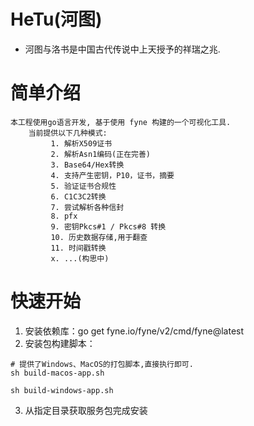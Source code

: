 # HeTu(河图)
* 河图与洛书是中国古代传说中上天授予的祥瑞之兆.



# 简单介绍
    本工程使用go语言开发, 基于使用 fyne 构建的一个可视化工具.
        当前提供以下几种模式:
             1. 解析X509证书
             2. 解析Asn1编码(正在完善)
             3. Base64/Hex转换
             4. 支持产生密钥，P10，证书，摘要
             5. 验证证书合规性
             6. C1C3C2转换
             7. 尝试解析各种信封
             8. pfx
             9. 密钥Pkcs#1 / Pkcs#8 转换
             10. 历史数据存储,用于翻查
             11. 时间戳转换
             x. ...(构思中)


# 快速开始
1. 安装依赖库：go get fyne.io/fyne/v2/cmd/fyne@latest
2. 安装包构建脚本：
```shell
# 提供了Windows、MacOS的打包脚本,直接执行即可.
sh build-macos-app.sh

sh build-windows-app.sh

```
3. 从指定目录获取服务包完成安装

